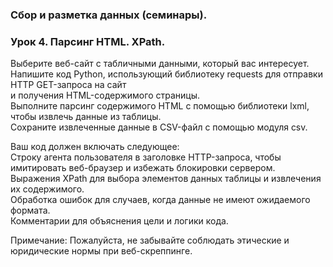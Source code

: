 ### Сбор и разметка данных (семинары).  
### Урок 4. Парсинг HTML. XPath.  
Выберите веб-сайт с табличными данными, который вас интересует.  
Напишите код Python, использующий библиотеку requests для отправки HTTP GET-запроса на сайт  
и получения HTML-содержимого страницы.  
Выполните парсинг содержимого HTML с помощью библиотеки lxml, чтобы извлечь данные из таблицы.  
Сохраните извлеченные данные в CSV-файл с помощью модуля csv.  
  
Ваш код должен включать следующее:  
Строку агента пользователя в заголовке HTTP-запроса, чтобы имитировать веб-браузер и избежать блокировки сервером.  
Выражения XPath для выбора элементов данных таблицы и извлечения их содержимого.  
Обработка ошибок для случаев, когда данные не имеют ожидаемого формата.  
Комментарии для объяснения цели и логики кода.  
  
Примечание: Пожалуйста, не забывайте соблюдать этические и юридические нормы при веб-скреппинге.